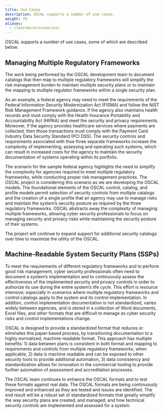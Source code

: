 ```yaml
---
title: Use Cases
description: OSCAL supports a number of use cases.
weight: 70
aliases:
  - /learnmore/scenarios/
---
```


OSCAL supports a number of use cases, some of which are described below.

## Managing Multiple Regulatory Frameworks

The work being performed by the OSCAL development team to document catalogs that then map to multiple regulatory frameworks will simplify the risk management burden to maintain multiple security plans or to maintain the mapping to multiple regulator frameworks within a single security plan.

As an example, a federal agency may need to meet the requirements of the Federal Information Security Modernization Act (FISMA) and follow the NIST Risk Management Framework guidance. If the agency also maintains health records and must comply with the Health Insurance Portability and Accountability Act (HIPAA) and meet the security and privacy requirements. Moreover, if the agency provides healthcare services where payments are collected, then those transactions must comply with the Payment Card Industry Data Security Standard (PCI DSS). The security controls and requirements associated with thse three separate frameworks increase the complexity of implementing, assessing and operating such systems, which can result in increased costs for the agency to maintain the security documentation of systems operating within its portfolio.

The scenario for the sample federal agency highlights the need to simplify the complexity for agencies required to meet multiple regulatory frameworks, while conducting proper risk management practices. The OSCAL project is considering this scenario as we are developing the OSCAL models. The foundational elements of the OSCAL control, catalog, and profile models permit selection of security controls from multiple catalogs and the creation of a single profile that an agency may use to manage risks and maintain the system’s security posture as required by the three regulatory frameworks. OSCAL abstracts away the complexity of managing multiple frameworks, allowing cyber security professionals to focus on managing security and privacy risks while maintaining the security posture of their systems.

The project will continue to expand support for additional security catalogs over time to maximize the utility of the OSCAL.

## Machine-Readable System Security Plans (SSPs)

To meet the requirements of different regulatory frameworks and to perform good risk management, cyber security professionals often need to document a system’s implementation and to continuously assess the effectiveness of the implemented security and privacy controls in order to authorize its use during the entire system’s life cycle.  This effort is resource intensive; especially in scenarios where multiple regulatory frameworks and control catalogs apply to the system and its control implementation.  In addition, control implementation documentation is not standardized, varies widely between agencies, and is stored in a collection of Word documents, Excel files, and other formats that are difficult to manage as cyber security risks and control implementations change.

OSCAL is designed to provide a standardized format that reduces or eliminates this paper-based process, by transitioning documentation to a highly normalized, machine-readable format.  This approach has multiple benefits: 1) data between plans is consistent in both format and mapping to requirements and controls from multiple regulatory frameworks, when applicable, 2) data is machine readable and can be exposed to other security tools to provide additional automation, 3) data consistency and standardization allows for innovation in the commercial tooling to provide further automation of assessment and accreditation processes.

The OSCAL team continues to enhance the OSCAL formats and to test these formats against real data.  The OSCAL formats are being continuously improved and enhanced as they are tested and issues are identified.  The end result will be a robust set of standardized formats that greatly simplify the way security plans are created, and managed; and how technical security controls are implemented and assessed for a system.
